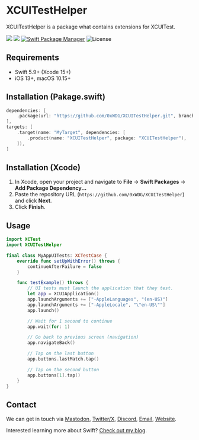 # XCUITestHelper

XCUITestHelper is a package what contains extensions for XCUITest.

[![](https://img.shields.io/endpoint?url=https%3A%2F%2Fswiftpackageindex.com%2Fapi%2Fpackages%2F0xWDG%2FXCUITestHelper%2Fbadge%3Ftype%3Dplatforms)](https://swiftpackageindex.com/0xWDG/XCUITestHelper)
[![](https://img.shields.io/endpoint?url=https%3A%2F%2Fswiftpackageindex.com%2Fapi%2Fpackages%2F0xWDG%2FXCUITestHelper%2Fbadge%3Ftype%3Dswift-versions)](https://swiftpackageindex.com/0xWDG/XCUITestHelper)
[![Swift Package Manager](https://img.shields.io/badge/SPM-compatible-brightgreen.svg)](https://swift.org/package-manager)
![License](https://img.shields.io/github/license/0xWDG/XCUITestHelper)

## Requirements

- Swift 5.9+ (Xcode 15+)
- iOS 13+, macOS 10.15+

## Installation (Pakage.swift)

```swift
dependencies: [
    .package(url: "https://github.com/0xWDG/XCUITestHelper.git", branch: "main"),
],
targets: [
    .target(name: "MyTarget", dependencies: [
        .product(name: "XCUITestHelper", package: "XCUITestHelper"),
    ]),
]
```

## Installation (Xcode)

1. In Xcode, open your project and navigate to **File** → **Swift Packages** → **Add Package Dependency...**
2. Paste the repository URL (`https://github.com/0xWDG/XCUITestHelper`) and click **Next**.
3. Click **Finish**.

## Usage

```swift
import XCTest
import XCUITestHelper

final class MyAppUITests: XCTestCase {
    override func setUpWithError() throws {
        continueAfterFailure = false
    }

    func testExample() throws {
        // UI tests must launch the application that they test.
        let app = XCUIApplication()
        app.launchArguments += ["-AppleLanguages", "(en-US)"]
        app.launchArguments += ["-AppleLocale", "\"en-US\""]
        app.launch()

        // Wait for 1 second to continue
        app.wait(for: 1)

        // Go back to previous screen (navigation)
        app.navigateBack()

        // Tap on the last button
        app.buttons.lastMatch.tap()

        // Tap on the second button
        app.buttons[1].tap()
    }
}
```

## Contact

We can get in touch via [Mastodon](https://mastodon.social/@0xWDG), [Twitter/X](https://twitter.com/0xWDG), [Discord](https://discordapp.com/users/918438083861573692), [Email](mailto:email@wesleydegroot.nl), [Website](https://wesleydegroot.nl).

Interested learning more about Swift? [Check out my blog](https://wesleydegroot.nl/blog/).
